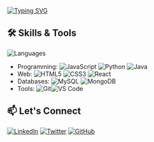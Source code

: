 [![Typing SVG](https://readme-typing-svg.demolab.com?font=Fira+Code&pause=1000&width=435&lines=+Hi+Hello+I'm+Narasimha+Gonela)](https://git.io/typing-svg)
## 🛠️ Skills & Tools
![Languages](https://img.shields.io/badge/-Languages-blue?style=flat-square&logo=appveyor)
- Programming: ![JavaScript](https://img.shields.io/badge/-JavaScript-blue?style=flat-square&logo=javascript) ![Python](https://img.shields.io/badge/-Python-blue?style=flat-square&logo=python) ![Java](https://img.shields.io/badge/-Java-blue?style=flat-square&logo=java)
- Web: ![HTML5](https://img.shields.io/badge/-HTML5-blue?style=flat-square&logo=html5) ![CSS3](https://img.shields.io/badge/-CSS3-blue?style=flat-square&logo=css3) ![React](https://img.shields.io/badge/-React-blue?style=flat-square&logo=react)
- Databases: ![MySQL](https://img.shields.io/badge/-MySQL-blue?style=flat-square&logo=mysql) ![MongoDB](https://img.shields.io/badge/-MongoDB-blue?style=flat-square&logo=mongodb)
- Tools: ![Git](https://img.shields.io/badge/-Git-blue?style=flat-square&logo=git)![VS Code](https://img.shields.io/badge/-VS%20Code-blue?style=flat-square&logo=visualstudiocode)

## 📫 Let's Connect
[![LinkedIn](https://img.shields.io/badge/-LinkedIn-blue?style=flat-square&logo=Linkedin)](https://www.linkedin.com/in/narasimha-gonela-0667b4243/)
[![Twitter](https://img.shields.io/badge/-Twitter-blue?style=flat-square&logo=twitter)](https://twitter.com/yourusername)
[![GitHub](https://img.shields.io/badge/-GitHub-blue?style=flat-square&logo=github)](https://github.com/YourUsername)

